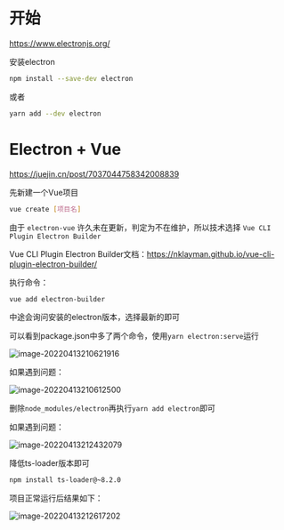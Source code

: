 # 开始

<https://www.electronjs.org/>

安装electron

```sh
npm install --save-dev electron
```

或者

```sh
yarn add --dev electron
```

# Electron + Vue

<https://juejin.cn/post/7037044758342008839>

先新建一个Vue项目

```sh
vue create [项目名]
```

由于 `electron-vue` 许久未在更新，判定为不在维护，所以技术选择 `Vue CLI Plugin Electron Builder`

Vue CLI Plugin Electron Builder文档：<https://nklayman.github.io/vue-cli-plugin-electron-builder/>

执行命令：

```sh
vue add electron-builder
```

中途会询问安装的electron版本，选择最新的即可

可以看到package.json中多了两个命令，使用`yarn electron:serve`运行

![image-20220413210621916](http://picgo.chanwe.top/202204132106040.png)

如果遇到问题：

![image-20220413210612500](http://picgo.chanwe.top/202204132106562.png)

删除`node_modules/electron`再执行`yarn add electron`即可

如果遇到问题：

![image-20220413212432079](http://picgo.chanwe.top/202204132124150.png)

降低ts-loader版本即可

```sh
npm install ts-loader@~8.2.0
```

项目正常运行后结果如下：

![image-20220413212617202](http://picgo.chanwe.top/202204132126295.png)
